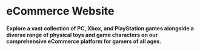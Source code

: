 # eCommerce Website

#### Explore a vast collection of PC, Xbox, and PlayStation games alongside a diverse range of physical toys and game characters on our comprehensive eCommerce platform for gamers of all ages.
